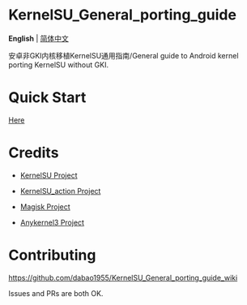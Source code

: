 # KernelSU_General_porting_guide

 **English** | [简体中文](README-zh_CN.md)

安卓非GKI内核移植KernelSU通用指南/General guide to Android kernel porting KernelSU without GKI.
# Quick Start
[Here](https://github.com/dabao1955/KernelSU_General_porting_guide/wiki)
# Credits
- [KernelSU Project](https://github.com/tiann/KernelSU)

- [KernelSU_action Project](https://github.com/xiaoleGun/KernelSU_Action)

- [Magisk Project](https://github.com/topjohnwu/Magisk)

- [Anykernel3 Project](https://github.com/osm0sis/AnyKernel3)
# Contributing
https://github.com/dabao1955/KernelSU_General_porting_guide_wiki

Issues and PRs are both OK.
